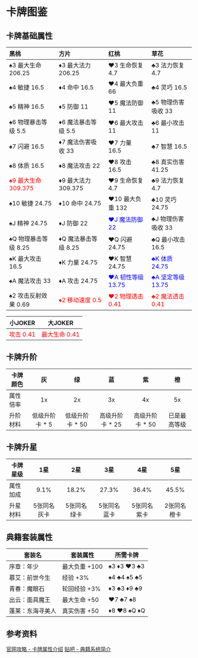 # 卡牌图鉴

## 卡牌基础属性

| 黑桃                                               | 方片                                           | 红桃                                              | 草花                                              |
| :------------------------------------------------- | :--------------------------------------------- | :------------------------------------------------ | :------------------------------------------------ |
| ♠3 最大生命 206.25                                 | ♦3 最大法力 206.25                             | ♥3 生命恢复 4.7                                   | ♣3 法力恢复 4.7                                   |
| ♠4 敏捷 16.5                                       | ♦4 命中 16.5                                   | ♥4 最大负重 66                                    | ♣4 灵巧 16.5                                      |
| ♠5 精神 16.5                                       | ♦5 防御 11                                     | ♥5 魔法防御 11                                    | ♣5 物理伤害吸收 33                                |
| ♠6 物理暴击等级 5.5                                | ♦6 魔法暴击等级 5.5                            | ♥6 最大攻击 11                                    | ♣6 最小攻击 11                                    |
| ♠7 闪避 16.5                                       | ♦7 魔法伤害吸收 33                             | ♥7 力量 16.5                                      | ♣7 智慧 16.5                                      |
| ♠8 体质 16.5                                       | ♦8 魔法攻击 22                                 | ♥8 攻击 16.5                                      | ♣8 真实伤害 41.25                                 |
| <span style="color:red">♠9 最大生命 309.375</span> | ♦9 最大法力 309.375                            | ♥9 生命恢复 4.7                                   | ♣9 法力恢复 4.7                                   |
| ♠10 敏捷 24.75                                     | ♦10 命中 24.75                                 | ♥10 最大负重 132                                  | ♣10 灵巧 24.75                                    |
| ♠J 精神 24.75                                      | ♦J 防御 22                                     | <span style="color:blue">♥J 魔法防御 22</span>    | ♣J 物理伤害吸收 33                                |
| ♠Q 物理暴击等级 8.25                               | ♦Q 魔法暴击等级 8.25                           | ♥Q 闪避 24.75                                     | ♣Q 最小攻击 16.5                                  |
| ♠K 最大攻击 16.5                                   | ♦K 力量 24.75                                  | ♥K 智慧 24.75                                     | <span style="color:blue">♣K 体质 24.75</span>     |
| ♠A 魔法攻击 33                                     | ♦A 攻击 24.75                                  | <span style="color:blue">♥A 韧性等级 13.75</span> | <span style="color:blue">♣A 坚定等级 13.75</span> |
| ♠2 攻击反射效果 0.69                               | <span style="color:red">♦2 移动速度 0.5</span> | <span style="color:red">♥2 物理透击 0.41</span>   | <span style="color:red">♣2 魔法透击 0.41</span>   |

| 小JOKER                                  | 大JOKER                                      |
| ---------------------------------------- | -------------------------------------------- |
| <span style="color:red">攻击 0.41</span> | <span style="color:red">最大生命 0.41</span> |

## 卡牌升阶

| 卡牌颜色 | 灰             | 绿              | 蓝              | 紫              | 橙           |
| -------- | :--------------: | :---------------: | :---------------: | :---------------: | :------------: |
| 属性倍率 | 1x             | 2x              | 3x              | 4x              | 5x           |
| 升阶材料 | 低级升阶卡 * 5 | 低级升阶卡 * 50 | 高级升阶卡 * 25 | 高级升阶卡 * 50 | 已是最高等级 |

## 卡牌升星

| 卡牌星级 | 1星         | 2星         | 3星         | 4星         | 5星         |
| -------- | :-----------: | :-----------: | :-----------: | :-----------: | :-----------: |
| 属性加成 | 9.1%        | 18.2%       | 27.3%       | 36.4%       | 45.5%       |
| 升星材料 | 5张同名灰卡 | 5张同名绿卡 | 5张同名蓝卡 | 5张同名紫卡 | 2张同名橙卡 |

## 典籍套装属性

| 套装名           | 套装属性      | 所需卡牌    |
| ---------------- | ------------- | ----------- |
| 序章：年少       | 最大负重 +100 | ♠3 ♦3 ♥3 ♣3 |
| 慕艾：前世今生   | 经验 +3%      | ♠4 ♣4 ♠5 ♣5 |
| 青春：魔眼石     | 轮回经验 +3%  | ♦3 ♣3 ♦9 ♣9 |
| 出云：面具魔王   | 最大生命 +50  | ♥7 ♣7 ♠8    |
| 蓬莱：东海寻美人 | 真实伤害 +50  | ♦8 ♥8 ♠Q ♦Q |

## 参考资料

[官网攻略 - 卡牌属性介绍](https://ffo.gamebbs.qq.com/forum.php?mod=viewthread&tid=557412&page=1&extra=#pid4087941)
[贴吧 - 典籍系统简介](https://tieba.baidu.com/p/5835005588?red_tag=2977491754)